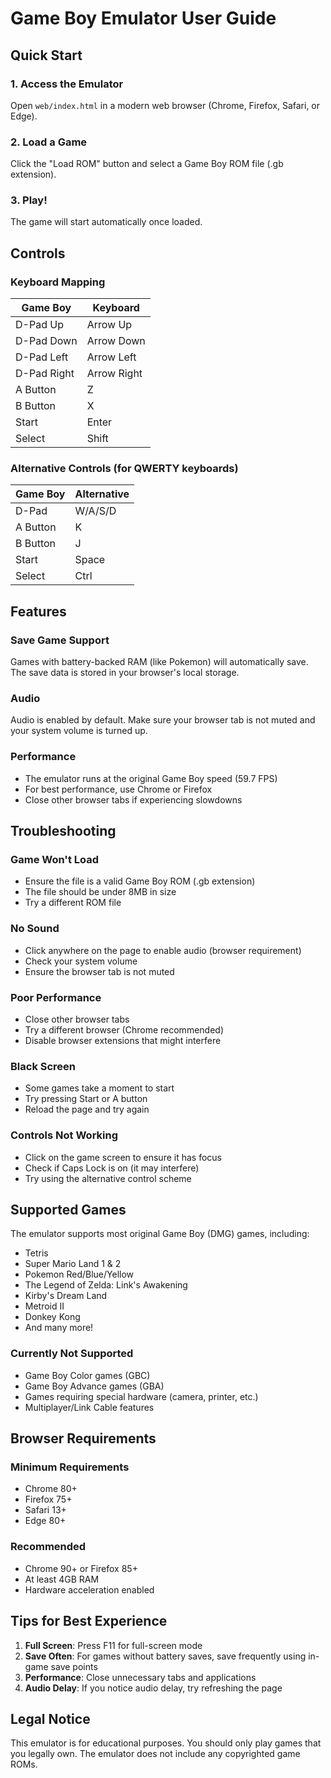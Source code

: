 # Game Boy Emulator User Guide

## Quick Start

### 1. Access the Emulator
Open `web/index.html` in a modern web browser (Chrome, Firefox, Safari, or Edge).

### 2. Load a Game
Click the "Load ROM" button and select a Game Boy ROM file (.gb extension).

### 3. Play!
The game will start automatically once loaded.

## Controls

### Keyboard Mapping

| Game Boy | Keyboard |
|----------|----------|
| D-Pad Up | Arrow Up |
| D-Pad Down | Arrow Down |
| D-Pad Left | Arrow Left |
| D-Pad Right | Arrow Right |
| A Button | Z |
| B Button | X |
| Start | Enter |
| Select | Shift |

### Alternative Controls (for QWERTY keyboards)

| Game Boy | Alternative |
|----------|-------------|
| D-Pad | W/A/S/D |
| A Button | K |
| B Button | J |
| Start | Space |
| Select | Ctrl |

## Features

### Save Game Support
Games with battery-backed RAM (like Pokemon) will automatically save. The save data is stored in your browser's local storage.

### Audio
Audio is enabled by default. Make sure your browser tab is not muted and your system volume is turned up.

### Performance
- The emulator runs at the original Game Boy speed (59.7 FPS)
- For best performance, use Chrome or Firefox
- Close other browser tabs if experiencing slowdowns

## Troubleshooting

### Game Won't Load
- Ensure the file is a valid Game Boy ROM (.gb extension)
- The file should be under 8MB in size
- Try a different ROM file

### No Sound
- Click anywhere on the page to enable audio (browser requirement)
- Check your system volume
- Ensure the browser tab is not muted

### Poor Performance
- Close other browser tabs
- Try a different browser (Chrome recommended)
- Disable browser extensions that might interfere

### Black Screen
- Some games take a moment to start
- Try pressing Start or A button
- Reload the page and try again

### Controls Not Working
- Click on the game screen to ensure it has focus
- Check if Caps Lock is on (it may interfere)
- Try using the alternative control scheme

## Supported Games

The emulator supports most original Game Boy (DMG) games, including:
- Tetris
- Super Mario Land 1 & 2
- Pokemon Red/Blue/Yellow
- The Legend of Zelda: Link's Awakening
- Kirby's Dream Land
- Metroid II
- Donkey Kong
- And many more!

### Currently Not Supported
- Game Boy Color games (GBC)
- Game Boy Advance games (GBA)
- Games requiring special hardware (camera, printer, etc.)
- Multiplayer/Link Cable features

## Browser Requirements

### Minimum Requirements
- Chrome 80+
- Firefox 75+
- Safari 13+
- Edge 80+

### Recommended
- Chrome 90+ or Firefox 85+
- At least 4GB RAM
- Hardware acceleration enabled

## Tips for Best Experience

1. **Full Screen**: Press F11 for full-screen mode
2. **Save Often**: For games without battery saves, save frequently using in-game save points
3. **Performance**: Close unnecessary tabs and applications
4. **Audio Delay**: If you notice audio delay, try refreshing the page

## Legal Notice

This emulator is for educational purposes. You should only play games that you legally own. The emulator does not include any copyrighted game ROMs.